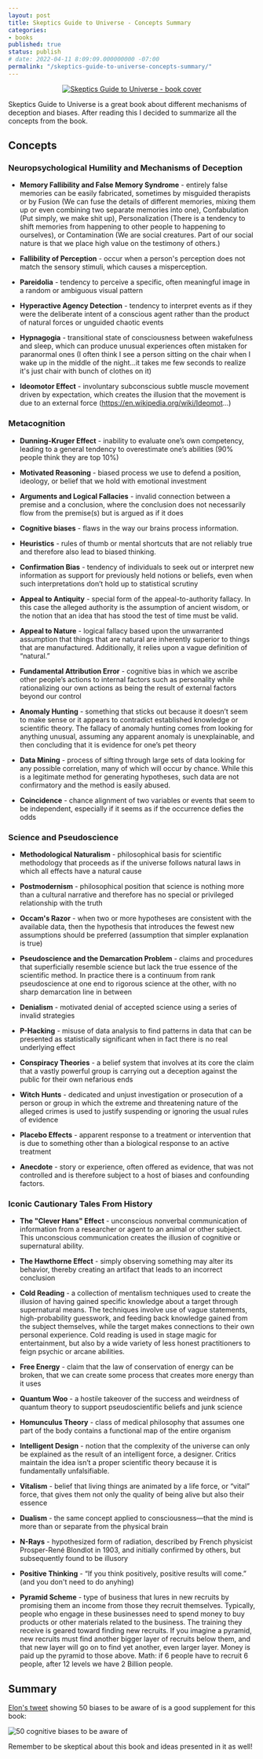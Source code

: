 ```yaml
---
layout: post
title: Skeptics Guide to Universe - Concepts Summary
categories:
- books
published: true
status: publish
# date: 2022-04-11 8:09:09.000000000 -07:00
permalink: "/skeptics-guide-to-universe-concepts-summary/"
---
```


<div style="text-align: center">
    <a href="https://amzn.to/3r3Eb64"><img src="{{ site.baseurl }}/assets/2022/skeptics-guide-to-universe-book-cover.jpg" alt="Skeptics Guide to Universe - book cover" /></a>
</div>

Skeptics Guide to Universe is a great book about different mechanisms of deception and biases. After reading this I decided to summarize all the concepts from the book.

<h2>Concepts</h2>

<h3>Neuropsychological Humility and Mechanisms of Deception</h3>

- <b>Memory Fallibility and False Memory Syndrome</b> - entirely false memories can be easily fabricated, sometimes by misguided therapists or by Fusion (We can fuse the details of different memories, mixing them up or even combining two separate memories into one), Confabulation (Put simply, we make shit up), Personalization (There is a tendency to shift memories from happening to other people to happening to ourselves), or Contamination (We are social creatures. Part of our social nature is that we place high value on the testimony of others.)

- <b>Fallibility of Perception</b> - occur when a person's perception does not match the sensory stimuli, which causes a misperception.

- <b>Pareidolia</b> - tendency to perceive a specific, often meaningful image in a random or ambiguous visual pattern

- <b>Hyperactive Agency Detection</b> - tendency to interpret events as if they were the deliberate intent of a conscious agent rather than the product of natural forces or unguided chaotic events

- <b>Hypnagogia</b> - transitional state of consciousness between wakefulness and sleep, which can produce unusual experiences often mistaken for paranormal ones (I often think I see a person sitting on the chair when I wake up in the middle of the night...it takes me few seconds to realize it's just chair with bunch of clothes on it)

- <b>Ideomotor Effect</b> - involuntary subconscious subtle muscle movement driven by expectation, which creates the illusion that the movement is due to an external force (https://en.wikipedia.org/wiki/Ideomot...)

<h3>Metacognition</h3>

- <b>Dunning-Kruger Effect</b> - inability to evaluate one’s own competency, leading to a general tendency to overestimate one’s abilities (90% people think they are top 10%)

- <b>Motivated Reasoning</b> - biased process we use to defend a position, ideology, or belief that we hold with emotional investment

- <b>Arguments and Logical Fallacies</b> - invalid connection between a premise and a conclusion, where the conclusion does not necessarily flow from the premise(s) but is argued as if it does

- <b>Cognitive biases</b> - flaws in the way our brains process information.

- <b>Heuristics</b> - rules of thumb or mental shortcuts that are not reliably true and therefore also lead to biased thinking.

- <b>Confirmation Bias</b> - tendency of individuals to seek out or interpret new information as support for previously held notions or beliefs, even when such interpretations don’t hold up to statistical scrutiny

- <b>Appeal to Antiquity</b> - special form of the appeal-to-authority fallacy. In this case the alleged authority is the assumption of ancient wisdom, or the notion that an idea that has stood the test of time must be valid.

- <b>Appeal to Nature</b> - logical fallacy based upon the unwarranted assumption that things that are natural are inherently superior to things that are manufactured. Additionally, it relies upon a vague definition of “natural.”

- <b>Fundamental Attribution Error</b> - cognitive bias in which we ascribe other people’s actions to internal factors such as personality while rationalizing our own actions as being the result of external factors beyond our control

- <b>Anomaly Hunting</b> - something that sticks out because it doesn’t seem to make sense or it appears to contradict established knowledge or scientific theory. The fallacy of anomaly hunting comes from looking for anything unusual, assuming any apparent anomaly is unexplainable, and then concluding that it is evidence for one’s pet theory

- <b>Data Mining</b> - process of sifting through large sets of data looking for any possible correlation, many of which will occur by chance. While this is a legitimate method for generating hypotheses, such data are not confirmatory and the method is easily abused.

- <b>Coincidence</b> - chance alignment of two variables or events that seem to be independent, especially if it seems as if the occurrence defies the odds

<h3>Science and Pseudoscience</h3>

- <b>Methodological Naturalism</b> - philosophical basis for scientific methodology that proceeds as if the universe follows natural laws in which all effects have a natural cause

- <b>Postmodernism</b> - philosophical position that science is nothing more than a cultural narrative and therefore has no special or privileged relationship with the truth

- <b>Occam's Razor</b> - when two or more hypotheses are consistent with the available data, then the hypothesis that introduces the fewest new assumptions should be preferred (assumption that simpler explanation is true)

- <b>Pseudoscience and the Demarcation Problem</b> - claims and procedures that superficially resemble science but lack the true essence of the scientific method. In practice there is a continuum from rank pseudoscience at one end to rigorous science at the other, with no sharp demarcation line in between

- <b>Denialism</b> - motivated denial of accepted science using a series of invalid strategies

- <b>P-Hacking</b> - misuse of data analysis to find patterns in data that can be presented as statistically significant when in fact there is no real underlying effect

- <b>Conspiracy Theories</b> - a belief system that involves at its core the claim that a vastly powerful group is carrying out a deception against the public for their own nefarious ends

- <b>Witch Hunts</b> - dedicated and unjust investigation or prosecution of a person or group in which the extreme and threatening nature of the alleged crimes is used to justify suspending or ignoring the usual rules of evidence

- <b>Placebo Effects</b> - apparent response to a treatment or intervention that is due to something other than a biological response to an active treatment

- <b>Anecdote</b> - story or experience, often offered as evidence, that was not controlled and is therefore subject to a host of biases and confounding factors.

<h3>Iconic Cautionary Tales From History</h3>

- <b>The "Clever Hans" Effect</b> - unconscious nonverbal communication of information from a researcher or agent to an animal or other subject. This unconscious communication creates the illusion of cognitive or supernatural ability.

- <b>The Hawthorne Effect</b> - simply observing something may alter its behavior, thereby creating an artifact that leads to an incorrect conclusion

- <b>Cold Reading</b> - a collection of mentalism techniques used to create the illusion of having gained specific knowledge about a target through supernatural means. The techniques involve use of vague statements, high-probability guesswork, and feeding back knowledge gained from the subject themselves, while the target makes connections to their own personal experience. Cold reading is used in stage magic for entertainment, but also by a wide variety of less honest practitioners to feign psychic or arcane abilities.

- <b>Free Energy</b> - claim that the law of conservation of energy can be broken, that we can create some process that creates more energy than it uses

- <b>Quantum Woo</b> - a hostile takeover of the success and weirdness of quantum theory to support pseudoscientific beliefs and junk science

- <b>Homunculus Theory</b> - class of medical philosophy that assumes one part of the body contains a functional map of the entire organism

- <b>Intelligent Design</b> - notion that the complexity of the universe can only be explained as the result of an intelligent force, a designer. Critics maintain the idea isn’t a proper scientific theory because it is fundamentally unfalsifiable.

- <b>Vitalism</b> - belief that living things are animated by a life force, or “vital” force, that gives them not only the quality of being alive but also their essence

- <b>Dualism</b> - the same concept applied to consciousness—that the mind is more than or separate from the physical brain

- <b>N-Rays</b> - hypothesized form of radiation, described by French physicist Prosper-René Blondlot in 1903, and initially confirmed by others, but subsequently found to be illusory

- <b>Positive Thinking</b> - “If you think positively, positive results will come.” (and you don't need to do anyhing)

- <b>Pyramid Scheme</b> - type of business that lures in new recruits by promising them an income from those they recruit themselves. Typically, people who engage in these businesses need to spend money to buy products or other materials related to the business. The training they receive is geared toward finding new recruits. If you imagine a pyramid, new recruits must find another bigger layer of recruits below them, and that new layer will go on to find yet another, even larger layer. Money is paid up the pyramid to those above. Math: if 6 people have to recruit 6 people, after 12 levels we have 2 Billion people.

<h2>Summary</h2>

<a href="https://twitter.com/elonmusk/status/1472649556965969925">Elon's tweet</a> showing 50 biases to be aware of is a good supplement for this book: 

<img src="{{ site.baseurl }}/assets/2022/50-cognitive-biases.png" alt="50 cognitive biases to be aware of" />

Remember to be skeptical about this book and ideas presented in it as well!
